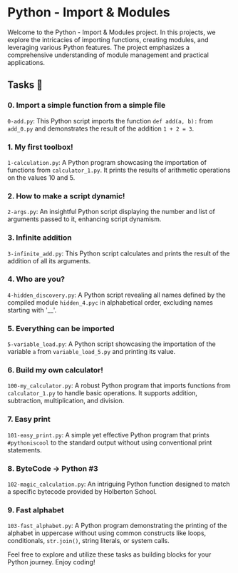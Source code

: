 # Python - Import & Modules

Welcome to the Python - Import & Modules project. In this projects, we explore the intricacies of importing functions, creating modules, and leveraging various Python features. The project emphasizes a comprehensive understanding of module management and practical applications.

## Tasks 📃

### 0. Import a simple function from a simple file

`0-add.py`: This Python script imports the function `def add(a, b):` from `add_0.py` and demonstrates the result of the addition `1 + 2 = 3`.

### 1. My first toolbox!

`1-calculation.py`: A Python program showcasing the importation of functions from `calculator_1.py`. It prints the results of arithmetic operations on the values 10 and 5.

### 2. How to make a script dynamic!

`2-args.py`: An insightful Python script displaying the number and list of arguments passed to it, enhancing script dynamism.

### 3. Infinite addition

`3-infinite_add.py`: This Python script calculates and prints the result of the addition of all its arguments.

### 4. Who are you?

`4-hidden_discovery.py`: A Python script revealing all names defined by the compiled module `hidden_4.pyc` in alphabetical order, excluding names starting with '__'.

### 5. Everything can be imported

`5-variable_load.py`: A Python script showcasing the importation of the variable `a` from `variable_load_5.py` and printing its value.

### 6. Build my own calculator!

`100-my_calculator.py`: A robust Python program that imports functions from `calculator_1.py` to handle basic operations. It supports addition, subtraction, multiplication, and division.

### 7. Easy print

`101-easy_print.py`: A simple yet effective Python program that prints `#pythoniscool` to the standard output without using conventional print statements.

### 8. ByteCode -> Python #3

`102-magic_calculation.py`: An intriguing Python function designed to match a specific bytecode provided by Holberton School.

### 9. Fast alphabet

`103-fast_alphabet.py`: A Python program demonstrating the printing of the alphabet in uppercase without using common constructs like loops, conditionals, `str.join()`, string literals, or system calls.

Feel free to explore and utilize these tasks as building blocks for your Python journey. Enjoy coding!

